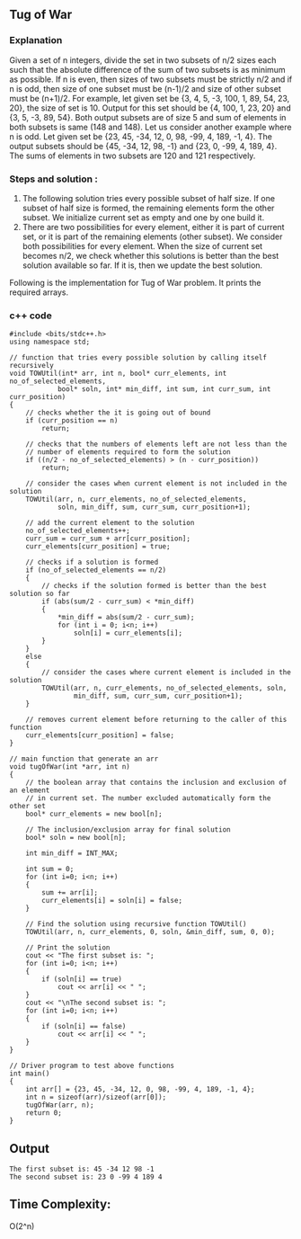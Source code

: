## Tug of War

### Explanation
Given a set of n integers, divide the set in two subsets of n/2 sizes each such that the absolute difference of the sum of two subsets is as minimum as possible. If n is even, then sizes of two subsets must be strictly n/2 and if n is odd, then size of one subset must be (n-1)/2 and size of other subset must be (n+1)/2.
For example, let given set be {3, 4, 5, -3, 100, 1, 89, 54, 23, 20}, the size of set is 10. Output for this set should be {4, 100, 1, 23, 20} and {3, 5, -3, 89, 54}. Both output subsets are of size 5 and sum of elements in both subsets is same (148 and 148). 
Let us consider another example where n is odd. Let given set be {23, 45, -34, 12, 0, 98, -99, 4, 189, -1, 4}. The output subsets should be {45, -34, 12, 98, -1} and {23, 0, -99, 4, 189, 4}. The sums of elements in two subsets are 120 and 121 respectively.

### Steps and solution : 
1. The following solution tries every possible subset of half size. If one subset of half size is formed, the remaining elements form the other subset. We initialize current set as empty and one by one build it. 
2. There are two possibilities for every element, either it is part of current set, or it is part of the remaining elements (other subset). We consider both possibilities for every element. When the size of current set becomes n/2, we check whether this solutions is better than the best solution available so far. If it is, then we update the best solution.

Following is the implementation for Tug of War problem. It prints the required arrays. 

### c++ code

```
#include <bits/stdc++.h>
using namespace std;

// function that tries every possible solution by calling itself recursively
void TOWUtil(int* arr, int n, bool* curr_elements, int no_of_selected_elements,
			bool* soln, int* min_diff, int sum, int curr_sum, int curr_position)
{
	// checks whether the it is going out of bound
	if (curr_position == n)
		return;

	// checks that the numbers of elements left are not less than the
	// number of elements required to form the solution
	if ((n/2 - no_of_selected_elements) > (n - curr_position))
		return;

	// consider the cases when current element is not included in the solution
	TOWUtil(arr, n, curr_elements, no_of_selected_elements,
			soln, min_diff, sum, curr_sum, curr_position+1);

	// add the current element to the solution
	no_of_selected_elements++;
	curr_sum = curr_sum + arr[curr_position];
	curr_elements[curr_position] = true;

	// checks if a solution is formed
	if (no_of_selected_elements == n/2)
	{
		// checks if the solution formed is better than the best solution so far
		if (abs(sum/2 - curr_sum) < *min_diff)
		{
			*min_diff = abs(sum/2 - curr_sum);
			for (int i = 0; i<n; i++)
				soln[i] = curr_elements[i];
		}
	}
	else
	{
		// consider the cases where current element is included in the solution
		TOWUtil(arr, n, curr_elements, no_of_selected_elements, soln,
				min_diff, sum, curr_sum, curr_position+1);
	}

	// removes current element before returning to the caller of this function
	curr_elements[curr_position] = false;
}

// main function that generate an arr
void tugOfWar(int *arr, int n)
{
	// the boolean array that contains the inclusion and exclusion of an element
	// in current set. The number excluded automatically form the other set
	bool* curr_elements = new bool[n];

	// The inclusion/exclusion array for final solution
	bool* soln = new bool[n];

	int min_diff = INT_MAX;

	int sum = 0;
	for (int i=0; i<n; i++)
	{
		sum += arr[i];
		curr_elements[i] = soln[i] = false;
	}

	// Find the solution using recursive function TOWUtil()
	TOWUtil(arr, n, curr_elements, 0, soln, &min_diff, sum, 0, 0);

	// Print the solution
	cout << "The first subset is: ";
	for (int i=0; i<n; i++)
	{
		if (soln[i] == true)
			cout << arr[i] << " ";
	}
	cout << "\nThe second subset is: ";
	for (int i=0; i<n; i++)
	{
		if (soln[i] == false)
			cout << arr[i] << " ";
	}
}

// Driver program to test above functions
int main()
{
	int arr[] = {23, 45, -34, 12, 0, 98, -99, 4, 189, -1, 4};
	int n = sizeof(arr)/sizeof(arr[0]);
	tugOfWar(arr, n);
	return 0;
}
```

## Output

```
The first subset is: 45 -34 12 98 -1
The second subset is: 23 0 -99 4 189 4

```

## Time Complexity: 
O(2^n)
